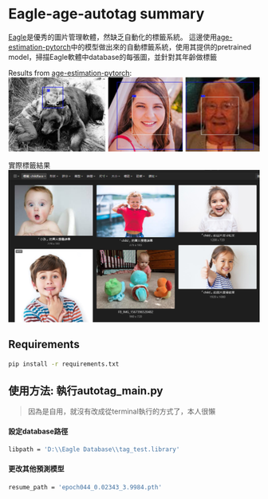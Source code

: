 # Eagle-age-autotag summary 
[Eagle](https://tw.eagle.cool/)是優秀的圖片管理軟體，然缺乏自動化的標籤系統。
這邊使用[age-estimation-pytorch](https://github.com/yu4u/age-estimation-pytorch)中的模型做出來的自動標籤系統，使用其提供的pretrained model，掃描Eagle軟體中database的每張圖，並針對其年齡做標籤

Results from [age-estimation-pytorch](https://github.com/yu4u/age-estimation-pytorch):
<img src="example.png" width="800px">

實際標籤結果
<img src="example2.PNG" width="600px">

## Requirements
```bash
pip install -r requirements.txt
```
## 使用方法: 執行autotag_main.py
> 因為是自用，就沒有改成從terminal執行的方式了，本人很懶
#### 設定database路徑
```bash
libpath = 'D:\\Eagle Database\\tag_test.library'
```
#### 更改其他預測模型
```bash
resume_path = 'epoch044_0.02343_3.9984.pth'
```
